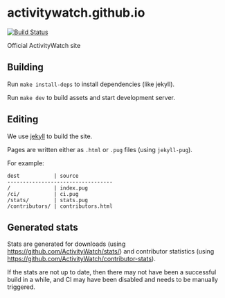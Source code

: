 activitywatch.github.io
=======================

[![Build Status](https://github.com/ActivityWatch/activitywatch.github.io/workflows/Build/badge.svg)](https://github.com/ActivityWatch/activitywatch.github.io/actions)

Official ActivityWatch site

## Building

Run `make install-deps` to install dependencies (like jekyll).

Run `make dev` to build assets and start development server.

## Editing

We use [jekyll](https://jekyllrb.com/) to build the site.

Pages are written either as `.html` or `.pug` files (using `jekyll-pug`).

For example:

```
dest           | source
----------------------------------
/              | index.pug
/ci/           | ci.pug
/stats/        | stats.pug
/contributors/ | contributors.html
```

## Generated stats

Stats are generated for downloads (using https://github.com/ActivityWatch/stats/) and contributor statistics (using https://github.com/ActivityWatch/contributor-stats).

If the stats are not up to date, then there may not have been a successful build in a while, and CI may have been disabled and needs to be manually triggered.
